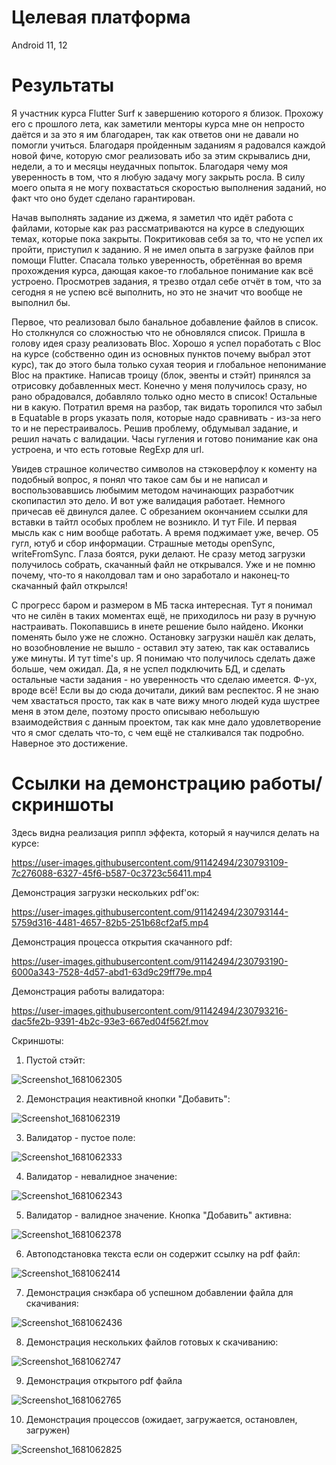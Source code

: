 # Целевая платформа

Android 11, 12

# Результаты

Я участник курса Flutter Surf к завершению которого я близок. Прохожу его с прошлого лета, как заметили менторы курса мне он непросто даётся и за это я им благодарен, так как ответов они не давали но помогли учиться. Благодаря пройденным заданиям я радовался каждой новой фиче, которую смог реализовать ибо за этим скрывались дни, недели, а то и месяцы неудачных попыток. Благодаря чему моя уверенность в том, что я любую задачу могу закрыть росла. 
В силу моего опыта я не могу похвастаться скоростью выполнения заданий, но факт что оно будет сделано гарантирован.

Начав выполнять задание из джема, я заметил что идёт работа с файлами, которые как раз рассматриваются на курсе в следующих темах, которые пока закрыты. Покритиковав себя за то, что не успел их пройти, приступил к заданию. Я не имел опыта в загрузке файлов при помощи Flutter. Спасала только уверенность, обретённая во время прохождения курса, дающая какое-то глобальное понимание как всё устроено. Просмотрев задания, я трезво отдал себе отчёт в том, что за сегодня я не успею всё выполнить, но это не значит что вообще не выполнил бы.

Первое, что реализовал было банальное добавление файлов в список. Но столкнулся со сложностью что не обновлялся список. Пришла в голову идея сразу реализовать Bloc. Хорошо я успел поработать с Bloc на курсе (собственно один из основных пунктов почему выбрал этот курс), так до этого была только сухая теория и глобальное непонимание Bloc на практике. 
Написав троицу (блок, эвенты и стэйт) принялся за отрисовку добавленных мест. Конечно у меня получилось сразу, но рано обрадовался, добавляло только одно место в список!
Остальные ни в какую. Потратил время на разбор, так видать торопился что забыл в Equatable в props указать поля, которые надо сравнивать - из-за него то и не перестраивалось.
Решив проблему, обдумывал задание, и решил начать с валидации. Часы гугления и готово понимание как она устроена, и что есть готовые RegExp для url. 

Увидев страшное количество символов на стэковерфлоу к коменту на подобный вопрос, я понял что такое сам бы и не написал и воспользовавшись любымим методом начинающих разработчик скопипастил это дело. И вот уже валидация работает. Немного причесав её двинулся далее. С обрезанием окончанием ссылки для вставки в тайтл особых проблем не возникло.
И тут File. И первая мысль как с ним вообще работать. А время поджимает уже, вечер. О5 гугл, ютуб и сбор информации. Страшные методы openSync, writeFromSync. Глаза боятся, руки делают. Не сразу метод загрузки получилось собрать, скачанный файл не открывался. Уже и не помню почему, что-то я наколдовал там и оно заработало и наконец-то скачанный файл открылся!

С прогресс баром и размером в МБ таска интересная. Тут я понимал что не силён в таких моментах ещё, не приходилось ни разу в ручную настраивать. Покопавшись в инете решение было найдено.
Иконки поменять было уже не сложно.
Остановку загрузки нашёл как делать, но возобновление не вышло - оставил эту затею, так как оставались уже минуты.
И тут time's up. Я понимаю что получилось сделать даже больше, чем ожидал. Да, я не успел подключить БД, и сделать остальные части задания - но уверенность что сделаю имеется. Ф-ух, вроде всё!
Если вы до сюда дочитали, дикий вам респектос. Я не знаю чем хвастаться просто, так как в чате вижу много людей куда шустрее меня в этом деле, поэтому просто описываю небольшую взаимодействия с данным проектом, так как мне дало удовлетворение что я смог сделать что-то, с чем ещё не сталкивался так подробно. Наверное это достижение.

# Ссылки на демонстрацию работы/скриншоты

Здесь видна реализация риппл эффекта, который я научился делать на курсе:

https://user-images.githubusercontent.com/91142494/230793109-7c276088-6327-45f6-b587-0c3723c56411.mp4

Демонстрация загрузки нескольких pdf'ок:

https://user-images.githubusercontent.com/91142494/230793144-5759d316-4481-4657-82b5-251b68cf2af5.mp4

Демонстрация процесса открытия скачанного pdf:

https://user-images.githubusercontent.com/91142494/230793190-6000a343-7528-4d57-abd1-63d9c29ff79e.mp4

Демонстрация работы валидатора:

https://user-images.githubusercontent.com/91142494/230793216-dac5fe2b-9391-4b2c-93e3-667ed04f562f.mov

Скриншоты:

1. Пустой стэйт:

![Screenshot_1681062305](https://user-images.githubusercontent.com/91142494/230793259-661e57d0-d409-43f3-905e-a6a881bda581.png)

2. Демонстрация неактивной кнопки "Добавить":

![Screenshot_1681062319](https://user-images.githubusercontent.com/91142494/230793306-5f069a53-6fbe-4e12-9220-8c1853abd61c.png)

3. Валидатор - пустое поле:

![Screenshot_1681062333](https://user-images.githubusercontent.com/91142494/230793343-1ca4c13e-9ef4-48e6-b899-149d926b0cbc.png)

4. Валидатор - невалидное значение:

![Screenshot_1681062343](https://user-images.githubusercontent.com/91142494/230793385-e232fb78-2f8a-4d36-959b-a035353be95f.png)

5. Валидатор - валидное значение. Кнопка "Добавить" активна:

![Screenshot_1681062378](https://user-images.githubusercontent.com/91142494/230793410-cad1a8ce-e345-457f-9e87-dbc09efa0f41.png)

6. Автоподстановка текста если он содержит ссылку на pdf файл:

![Screenshot_1681062414](https://user-images.githubusercontent.com/91142494/230793463-a267cf5f-fc91-4cb8-96b9-d8af08d794cb.png)

7. Демонстрация снэкбара об успешном добавлении файла для скачивания:

![Screenshot_1681062436](https://user-images.githubusercontent.com/91142494/230793520-02b67dcb-e5e7-425f-93e8-d3d1c03e619f.png)

8. Демонстрация нескольких файлов готовых к скачиванию:

![Screenshot_1681062747](https://user-images.githubusercontent.com/91142494/230793561-219cfe7c-d8d1-4f91-b1bc-9187d27f52be.png)

9. Демонстрация открытого pdf файла

![Screenshot_1681062765](https://user-images.githubusercontent.com/91142494/230793584-790b6800-8713-4265-8ff8-696a9298e9b5.png)

10. Демонстрация процессов (ожидает, загружается, остановлен, загружен)

![Screenshot_1681062825](https://user-images.githubusercontent.com/91142494/230793626-94bcd743-cb6c-4a9d-a18f-02d749b31c8a.png)








